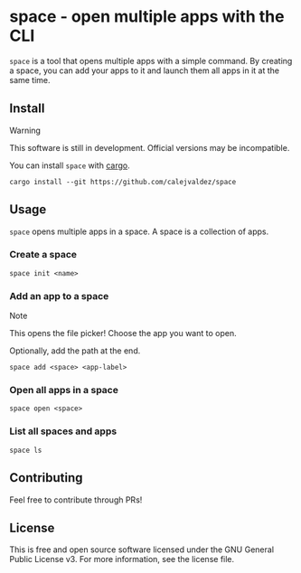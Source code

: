 # space - open multiple apps with the CLI

<!-- markdownlint-disable MD040 -->

`space` is a tool that opens multiple apps with a simple command. By creating a
space, you can add your apps to it and launch them all apps in it at the same
time.

## Install

> [!WARNING]
> This software is still in development. Official versions may be incompatible.

You can install `space` with
[cargo](https://doc.rust-lang.org/stable/cargo/getting-started/installation.html).

```shell
cargo install --git https://github.com/calejvaldez/space
```

## Usage

`space` opens multiple apps in a space. A space is a collection of apps.

### Create a space

```
space init <name>
```

### Add an app to a space

> [!NOTE]
> This opens the file picker! Choose the app you want to open.
>
> Optionally, add the path at the end.

```
space add <space> <app-label>
```

### Open all apps in a space

```
space open <space>
```

### List all spaces and apps

```
space ls
```

## Contributing

Feel free to contribute through PRs!

## License

This is free and open source software licensed under the GNU General Public
License v3. For more information, see the license file.

